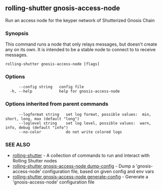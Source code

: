## rolling-shutter gnosis-access-node

Run an access node for the keyper network of Shutterized Gnosis Chain

### Synopsis

This command runs a node that only relays messages, but doesn't create any on
its own. It is intended to be a stable node to connect to to receive messages.

```
rolling-shutter gnosis-access-node [flags]
```

### Options

```
      --config string   config file
  -h, --help            help for gnosis-access-node
```

### Options inherited from parent commands

```
      --logformat string   set log format, possible values:  min, short, long, max (default "long")
      --loglevel string    set log level, possible values:  warn, info, debug (default "info")
      --no-color           do not write colored logs
```

### SEE ALSO

* [rolling-shutter](rolling-shutter.md)	 - A collection of commands to run and interact with Rolling Shutter nodes
* [rolling-shutter gnosis-access-node dump-config](rolling-shutter_gnosis-access-node_dump-config.md)	 - Dump a 'gnosis-access-node' configuration file, based on given config and env vars
* [rolling-shutter gnosis-access-node generate-config](rolling-shutter_gnosis-access-node_generate-config.md)	 - Generate a 'gnosis-access-node' configuration file

